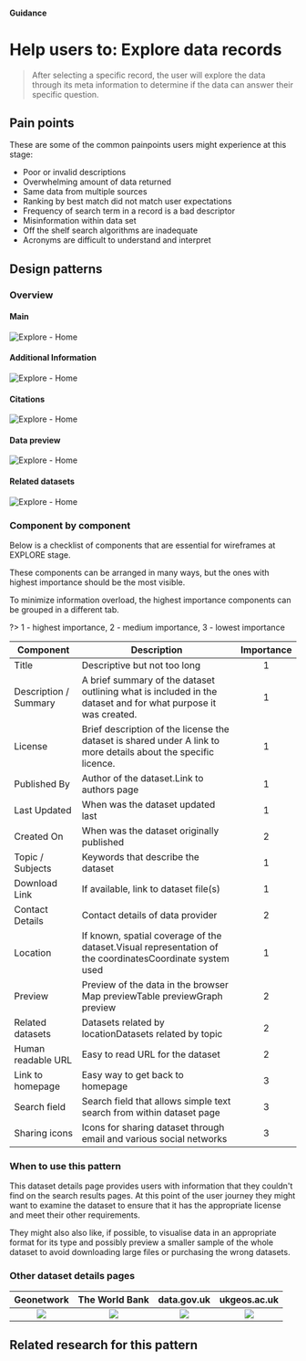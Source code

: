 #### Guidance
# Help users to: Explore data records

> After selecting a specific record, the user will explore the data through its meta information to determine if the data can answer their specific question.

## Pain points

These are some of the common painpoints users might experience at this stage:

* Poor or invalid descriptions
* Overwhelming amount of data returned
* Same data from multiple sources
* Ranking by best match did not match user expectations
* Frequency of search term in a record is a bad descriptor
* Misinformation within data set
* Off the shelf search algorithms are inadequate
* Acronyms are difficult to understand and interpret

## Design patterns

### Overview

<!-- tabs:start -->

#### **Main**

![Explore - Home](../_media/stage-4-explore/explore-home.png)

#### **Additional Information**

![Explore - Home](../_media/stage-4-explore/explore-additional.png)

#### **Citations**

![Explore - Home](../_media/stage-4-explore/explore-citations.png)

#### **Data preview**

![Explore - Home](../_media/stage-4-explore/explore-preview.png)

#### **Related datasets**

![Explore - Home](../_media/stage-4-explore/explore-related.png)

<!-- tabs:end -->



### Component by component 

Below is a checklist of components that are essential for wireframes at EXPLORE stage.

These components can be arranged in many ways, but the ones with highest importance should be the most visible.

To minimize information overload, the highest importance components can be grouped in a different tab.

?> 1 - highest importance, 2 - medium importance, 3 - lowest importance

<!-- Table of component start -->

| Component             | Description                                                                                                     | Importance |
|-----------------------|-----------------------------------------------------------------------------------------------------------------|:----------:|
| Title                 | Descriptive but not too long                                                                                    |     1      |
| Description / Summary | A brief summary of the dataset outlining what is included in the dataset and for what purpose it was created.   |     1      |
| License               | Brief description of the license the dataset is shared under A link to more details about the specific licence. |     1      |
| Published By          | Author of the dataset.Link to authors page                                                                      |     1      |
| Last Updated          | When was the dataset updated last                                                                               |     1      |
| Created On            | When was the dataset originally published                                                                       |     2      |
| Topic / Subjects      | Keywords that describe the dataset                                                                              |     1      |
| Download Link         | If available, link to dataset file(s)                                                                           |     1      |
| Contact Details       | Contact details of data provider                                                                                |     2      |
| Location              | If known, spatial coverage of the dataset.Visual representation of the coordinatesCoordinate system used        |     1      |
| Preview               | Preview of the data in the browser Map previewTable previewGraph preview                                        |     2      |
| Related datasets      | Datasets related by locationDatasets related by topic                                                           |     2      |
| Human readable URL    | Easy to read URL for the dataset                                                                                |     2      |
| Link to homepage      | Easy way to get back to homepage                                                                                |     3      |
| Search field          | Search field that allows simple text search from within dataset page                                            |     3      |
| Sharing icons         | Icons for sharing dataset through email and various social networks                                             |     3      |

<!-- Table of components end -->

### When to use this pattern

This dataset details page provides users with information that they couldn't find on the search results pages. At this point of the user journey they might want to examine the dataset to ensure that it has the appropriate license and meet their other requirements. 

They might also also like, if possible, to visualise data in an appropriate format for its type and possibly preview a smaller sample of the whole dataset to avoid downloading large files or purchasing the wrong datasets.

### Other dataset details pages

Geonetwork    |  The World Bank         |  data.gov.uk   |  ukgeos.ac.uk  
:------------------:|:------------------------:|  :------------------------:| :------------------------:| 
![](../_media/stage-4-explore/example-1.png)    |  ![](../_media/stage-4-explore/example-2.png) |  ![](../_media/stage-4-explore/example-3.png) |  ![](../_media/stage-4-explore/example-4.png)

## Related research for this pattern

